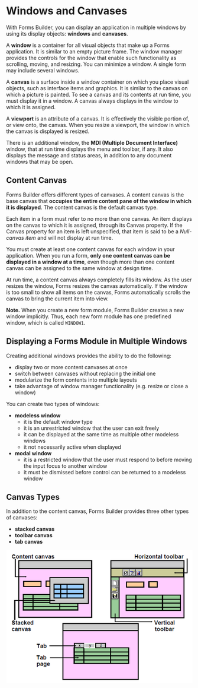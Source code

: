 # Windows and Canvases

With Forms Builder, you can display an application in multiple windows by using its display objects: **windows** and **canvases**.

A **window** is a container for all visual objects that make up a Forms application. It is similar to an empty picture frame. The window manager provides the controls for the window that enable such functionality as scrolling, moving, and resizing. You can minimize a window. A single
form may include several windows.

A **canvas** is a surface inside a window container on which you place visual objects, such as interface items and graphics. It is similar to the canvas on which a picture is painted. To see a canvas and its contents at run time, you must display it in a window. A canvas always displays in the window to which it is assigned.

A **viewport** is an attribute of a canvas. It is effectively the visible portion of, or view onto, the canvas. When you resize a viewport, the window in which the canvas is displayed is resized.

There is an additional window, the **MDI (Multiple Document Interface)** window, that at run time displays the menu and toolbar, if any. It also displays the message and status areas, in addition to any document windows that may be open.

## Content Canvas

Forms Builder offers different types of canvases. A content canvas is the base canvas that **occupies the entire content pane of the window in which it is displayed**. The content canvas is the default canvas type. 

Each item in a form must refer to no more than one canvas. An item displays on the canvas to which it is assigned, through its Canvas property. If the Canvas property for an item is left unspecified, that item is said to be a *Null-canvas item* and will not display at run time.

You must create at least one content canvas for each window in your application. When you run a form, **only one content canvas can be displayed in a window at a time**, even though more than one content canvas can be assigned to the same window at design time.

At run time, a content canvas always completely fills its window. As the user resizes the window, Forms resizes the canvas automatically. If the window is too small to show all items on the canvas, Forms automatically scrolls the canvas to bring the current item into view.

**Note.** When you create a new form module, Forms Builder creates a new window implicitly. Thus, each new form module has one predefined window, which is called ```WINDOW1```.

## Displaying a Forms Module in Multiple Windows

Creating additional windows provides the ability to do the following:
- display two or more content canvases at once
- switch between canvases without replacing the initial one
- modularize the form contents into multiple layouts
- take advantage of window manager functionality (e.g. resize or close a window)

You can create two types of windows:
- **modeless window**
    - it is the default window type
    - it is an unrestricted window that the user can exit freely
    - it can be displayed at the same time as multiple other modeless windows
    - it not necessarily active when displayed
- **modal window** 
    - it is a restricted window that the user must respond to before moving the input focus to another window
    - it must be dismissed before control can be returned to a modeless window

## Canvas Types

In addition to the content canvas, Forms Builder provides three other types of canvases:
- **stacked canvas**
- **toolbar canvas**
- **tab canvas**

![Canvas Types](../images/canvas_types.png)

